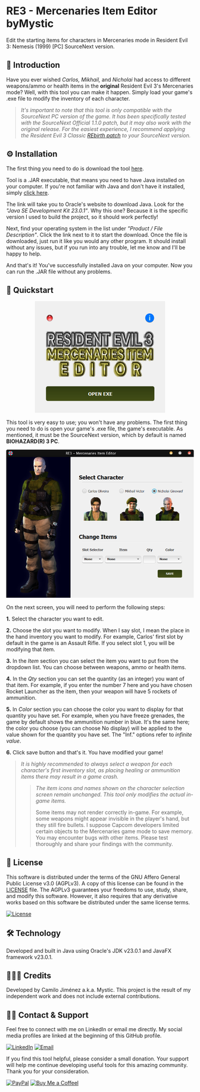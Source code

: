 # RE3 - Mercenaries Item Editor byMystic

Edit the starting items for characters in Mercenaries mode in Resident Evil 3: Nemesis (1999) [PC] SourceNext version.

## 📖 Introduction

Have you ever wished *Carlos, Mikhail,* and *Nicholai* had access to different weapons/ammo or health items in the **original** Resident Evil 3's Mercenaries mode? Well, with this tool you can make it happen. Simply load your game's .exe file to modify the inventory of each character.

>*It's important to note that this tool is only compatible with the SourceNext PC version of the game. It has been specifically tested with the SourceNext Official 1.1.0 patch, but it may also work with the original release. For the easiest experience, I recommend applying the Resident Evil 3 Classic [REbirth patch](https://classicrebirth.com/index.php/downloads/resident-evil-3-classic-rebirth/) to your SourceNext version.*

## ⚙️ Installation

The first thing you need to do is download the tool [here](https://github.com/jmncamilo/re3-merc-item-editor/releases/download/v1.0.1/MercenariesItemEditor.zip).

Tool is a .JAR executable, that means you need to have Java installed on your computer. If you're not familiar with Java and don't have it installed, simply [click here](https://www.oracle.com/java/technologies/javase/jdk23-archive-downloads.html).

The link will take you to Oracle's website to download Java. Look for the *"Java SE Development Kit 23.0.1"*. Why this one? Because it is the specific version I used to build the project, so it should work perfectly!

Next, find your operating system in the list under *"Product / File Description"*. Click the link next to it to start the download. Once the file is downloaded, just run it like you would any other program. It should install without any issues, but if you run into any trouble, let me know and I'll be happy to help.

And that's it! You've successfully installed Java on your computer. Now you can run the .JAR file without any problems.

## 🚀 Quickstart

<div align="center">
  <img src="\assets\img01.png" alt="UX1" />
</div>

This tool is very easy to use; you won't have any problems. The first thing you need to do is open your game's .exe file, the game's executable. As mentioned, it must be the SourceNext version, which by default is named **BIOHAZARD(R) 3 PC**.

<div align="center">
  <img src="\assets\img02.png" alt="UX2" />
</div>

On the next screen, you will need to perform the following steps:

**1.** Select the character you want to edit.

**2.** Choose the slot you want to modify. When I say slot, I mean the place in the hand inventory you want to modify. For example, Carlos' first slot by default in the game is an Assault Rifle. If you select slot 1, you will be modifying that item.

**3.** In the *Item* section you can select the item you want to put from the dropdown list. You can choose between weapons, ammo or health items.

**4.** In the *Qty* section you can set the quantity (as an integer) you want of that item. For example, if you enter the number 7 here and you have chosen Rocket Launcher as the item, then your weapon will have 5 rockets of ammunition.

**5.** In *Color* section you can choose the color you want to display for that quantity you have set. For example, when you have freeze grenades, the game by default shows the ammunition number in blue. It's the same here; the color you choose (you can choose No display) will be applied to the value shown for the quantity you have set. The "Inf." options refer to *infinite value*.

**6.** Click save button and that's it. You have modified your game!

>*It is highly recommended to always select a weapon for each character's first inventory slot, as placing healing or ammunition items there may result in a game crash.*
>
>>*The item icons and names shown on the character selection screen
remain unchanged. This tool only modifies the actual in-game items.*
>>
>>Some items may not render correctly in-game. For example, some weapons might appear invisible in the player's hand, but they still fire bullets. I suppose Capcom developers limited certain objects to the Mercenaries game mode to save memory. You may encounter bugs with other items. Please test thoroughly and share your findings with the community.

## 🔐 License

This software is distributed under the terms of the GNU Affero General Public License v3.0 (AGPLv3). A copy of this license can be found in the [LICENSE](LICENSE) file. The AGPLv3 guarantees your freedoms to use, study, share, and modify this software. However, it also requires that any derivative works based on this software be distributed under the same license terms.

[![License](https://img.shields.io/badge/AGPLv3-AGPLv3?style=social&logo=gnu&logoColor=%23A42E2B&logoSize=20&label=License)](https://www.gnu.org/licenses/agpl-3.0.en.html)

## 🛠 Technology

Developed and built in Java using Oracle's JDK v23.0.1 and JavaFX framework v23.0.1.

## 👨🏻‍💻 Credits

Developed by Camilo Jiménez a.k.a. Mystic. This project is the result of my independent work and does not include external contributions.

## 🙌🏻 Contact & Support

Feel free to connect with me on LinkedIn or email me directly. My social media profiles are linked at the beginning of this GitHub profile.

[![LinkedIn](https://img.shields.io/badge/LinkedIn-LinkedIn?style=social&logo=rocket&logoColor=%230a66c2&logoSize=20)](https://www.linkedin.com/in/camilojimenz)
[![Email](https://img.shields.io/badge/Email%20me-brightgreen?style=social&logo=gmail&logoColor=%23EA4335&logoSize=auto
)](mailto:jmncamilo@gmail.com)

If you find this tool helpful, please consider a small donation. Your support will help me continue developing useful tools for this amazing community. Thank you for your consideration.

[![PayPal](https://img.shields.io/badge/Support%20Me%20on%20PayPal-f?style=flat&logo=paypal&logoColor=f0f0f0&logoSize=20&labelColor=%23003087&color=%23003087
)](https://www.paypal.com/donate/?hosted_button_id=8DZU725MLQKRL)
[![Buy Me a Coffeel](https://img.shields.io/badge/Buy%20Me%20a%20Coffee-f?style=flat&logo=buymeacoffee&logoColor=0f0f0f&logoSize=20&labelColor=%23FFDD00&color=%23FFDD00
)](https://buymeacoffee.com/jmncamilo)
